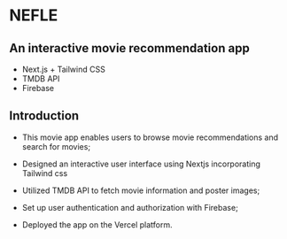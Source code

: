 # NEFLE

## An interactive movie recommendation app

- Next.js + Tailwind CSS
- TMDB API
- Firebase

## Introduction

- This movie app enables users to browse movie recommendations and search for movies;

- Designed an interactive user interface using Nextjs incorporating Tailwind css

- Utilized TMDB API to fetch movie information and poster images;

- Set up user authentication and authorization with Firebase;

- Deployed the app on the Vercel platform.
